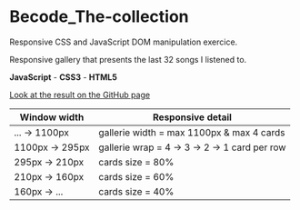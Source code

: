# Becode_The-collection

Responsive CSS and JavaScript DOM manipulation exercice.

Responsive gallery that presents the last 32 songs I listened to.

**JavaScript** - **CSS3** - **HTML5**

[Look at the result on the GitHub page](https://victort-github.github.io/Becode_The-Collection/)

| Window width    | Responsive detail                             |
| --------------- | --------------------------------------------- |
| ... -> 1100px   | gallerie width = max 1100px & max 4 cards     |
| 1100px -> 295px | gallerie wrap = 4 -> 3 -> 2 -> 1 card per row |
| 295px -> 210px  | cards size = 80%                              |
| 210px -> 160px  | cards size = 60%                              |
| 160px -> ...    | cards size = 40%                              |

